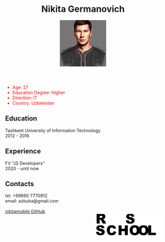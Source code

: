 <html lang="ru">
  <head>
    <meta charset="utf-8">
    <meta name="viewport" content="width=device-width, initial-scale=1.0">
    <link rel="stylesheet" href="./style.css">
      </head>
  <body>
     <header> <h1> Nikita Germanovich </h1>
    <img src="ava.jpg" alt="My Ava" width="150">
    </header>
    <main>
    <section> 
      <ul>
        <li style="color:red"> Age: 27 </li>
        <li style="color:red"> Education Degree: Higher </li>
        <li style="color:red"> Direction: IT </li>
        <li style="color:red"> Country: Uzbekistan </li>
      </ul>
    </section>
    <section>
      <h2> Education </h2>
      Tashkent University of Information Technology
      <br> 2012 - 2016
    </section>
        <section>
      <h2> Experience </h2>
          <span> FV "JS Developers" </span>
          <br> 2020 - until now
    </section>
    <section>
      <h2> Contacts </h2>
          tel: +99890 7770912
      <br> email: azbuka@gmail.com
          </section>
    </main>
    <footer>
    <section>
       <br> <a href="https://github.com/nikitamobile/"> nikitamobile GitHub <a>
         </section>
         <section>
         <img src="rs.png" alt="Logo" align="right">
              </section>
             </footer>
  </body>
</html>



